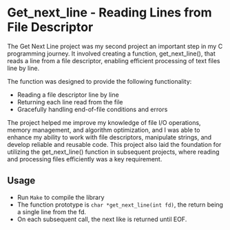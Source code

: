 # Get_next_line - Reading Lines from File Descriptor

The Get Next Line project was my second project an important step in my C programming journey. 
It involved creating a function, get_next_line(), that reads a line from a file descriptor, enabling efficient processing of text files line by line.

The function was designed to provide the following functionality:

  - Reading a file descriptor line by line
  - Returning each line read from the file
  - Gracefully handling end-of-file conditions and errors

The project helped me improve my knowledge of file I/O operations, memory management, and algorithm optimization, and I was able to enhance my ability to work with file descriptors, manipulate strings, and develop reliable and reusable code.
This project also laid the foundation for utilizing the get_next_line() function in subsequent projects, where reading and processing files efficiently was a key requirement.

## Usage 
  - Run `Make` to compile the library
  - The function prototype is `char *get_next_line(int fd)`, the return being a single line from the fd. 
  - On each subsequent call, the next like is returned until EOF. 
